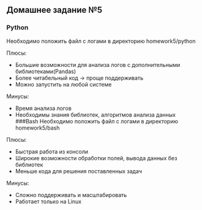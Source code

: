 ## Домашнее задание №5
### Python
Необходимо положить файл с логами в директорию homework5/python

Плюсы:
* Большие возможности для анализа логов с дополнительными библиотеками(Pandas)
* Более читабельный код -> проще поддерживать 
* Можно запустить на любой системе

Минусы:
* Время анализа логов
* Необходимы знания библиотек, алгоритмов анализа данных 
###Bash
Необходимо положить файл с логами в директорию homework5/bash

Плюсы:
* Быстрая работа из консоли
* Широкие возможности обработки полей, вывода данных без библиотек
* Меньше кода для решения поставленных задач

Минусы:
* Сложно поддерживать и масштабировать
* Работает только на Linux 